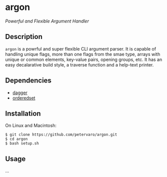 argon
=====

*Powerful and Flexible Argument Handler*

Description
-----------

`argon` is a powrful and super flexible CLI argument parser. It is capable of
handling unique flags, more than one flags from the smae type, arrays with
unique or common elements, key-value pairs, opening groups, etc. It has an easy
decalarative build style, a traverse function and a help-text printer.


Dependencies
------------

- [dagger](https://github.com/petervaro/dagger)
- [orderedset](https://github.com/petervaro/orderedset)


Installation
------------

On Linux and Macintosh:

```
$ git clone https://github.com/petervaro/argon.git
$ cd argon
$ bash setup.sh
```


Usage
-----

...
